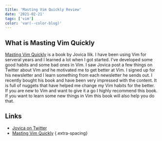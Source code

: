 ```yaml
---
title: 'Masting Vim Quickly Review'
date: '2021-02-21'
tags: ['vim']
color: 'var(--color-blog)'
---
```


## What is Masting Vim Quickly

[Masting Vim Quickly](https://jovicailic.org/mastering-vim-quickly/) is a book by Jovica Ilik. I have been using Vim for serveral years and I learned a lot when I got started. I've developed some good habits and some bad ones in Vim. I saw Jovica post a few things on Twitter about Vim and he motivated me to get better at Vim. I signed up for his newsletter and I learn something from each newsletter he sends out. I recently bought his book and have been very impressed with the content. It is full of nuggets that have helped me change my Vim habits for the better. If you are new to Vim and want to give it a go I highly recommend this book. If you want to learn some new things in Vim this book will also help you do that. 

## Links

- [Jovica on Twitter](https://twitter.com/jovica)
- [Masting Vim Quickly](https://jovicailic.org/mastering-vim-quickly/)
{.extra-spacing}